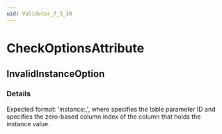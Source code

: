 ```yaml
---
uid: Validator_7_3_10
---
```


# CheckOptionsAttribute

## InvalidInstanceOption

<!-- Description, Properties, ... sections are auto-generated. -->
<!-- REPLACE ME AUTO-GENERATION -->

### Details

Expected format: 'instance:<tablePid>,<columnIdx>', where  <tablePid> specifies the table parameter ID and <columnIdx> specifies the zero-based column index of the column that holds the instance value.

<!-- Uncomment to add example code -->
<!--### Example code-->
